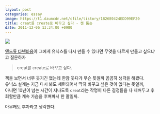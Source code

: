 ```yaml
---
layout: post
categories: essay
image: https://t1.daumcdn.net/cfile/tistory/1826B9424EDD99EF20
title: creat를 create로 바꾸고 싶다 - 켄 톰슨
date: 2011-12-06 13:34:00 +0900
---
```

![](https://t1.daumcdn.net/cfile/tistory/1826B9424EDD99EF20)

[앤드류 타넨바움](https://ko.wikipedia.org/wiki/%EC%95%A4%EB%93%9C%EB%A3%A8_%ED%83%80%EB%84%A8%EB%B0%94%EC%9B%80)이 그에게 유닉스를 다시 만들 수 있다면 무엇을 다르게 만들고 싶으냐고 질문하자

> creat를 create로 바꾸고 싶다.

책을 보면서 너무 웃기긴 했는데 한참 웃다가 무슨 뜻일까 곰곰히 생각을 해봤다.  
유닉스 설계는 지금 다시 봐도 세련되어서 딱히 바꾸고 싶은 것이 없다는 뜻일까,  
아니면 10년이 넘는 시간이 지나도록 `creat`라는 작명이 다른 결정들을 다 제쳐두고 후회할만큼 계속 가슴을 후벼파서 한 말일까.

아무래도 후자라고 생각한다.